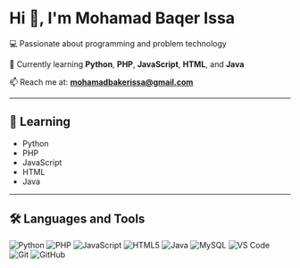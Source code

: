 # Hi 👋, I'm Mohamad Baqer Issa  

💻 Passionate about programming and problem technology 

🎯 Currently learning **Python**, **PHP**, **JavaScript**, **HTML**, and **Java**  

📫 Reach me at: **mohamadbakerissa@gmail.com**  

---

## 🧠 Learning
- Python  
- PHP  
- JavaScript  
- HTML  
- Java  

---

## 🛠️ Languages and Tools
![Python](https://img.shields.io/badge/Python-3776AB?logo=python&logoColor=white)
![PHP](https://img.shields.io/badge/PHP-777BB4?logo=php&logoColor=white)
![JavaScript](https://img.shields.io/badge/JavaScript-F7DF1E?logo=javascript&logoColor=black)
![HTML5](https://img.shields.io/badge/HTML5-E34F26?logo=html5&logoColor=white)
![Java](https://img.shields.io/badge/Java-007396?logo=java&logoColor=white)
![MySQL](https://img.shields.io/badge/MySQL-4479A1?logo=mysql&logoColor=white)
![VS Code](https://img.shields.io/badge/VS%20Code-007ACC?logo=visualstudiocode&logoColor=white)
![Git](https://img.shields.io/badge/Git-F05032?logo=git&logoColor=white)
![GitHub](https://img.shields.io/badge/GitHub-181717?logo=github&logoColor=white)
